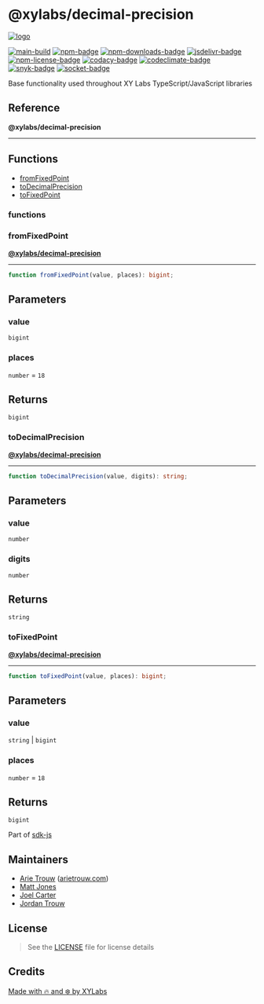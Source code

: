# @xylabs/decimal-precision

[![logo][]](https://xylabs.com)

[![main-build][]][main-build-link]
[![npm-badge][]][npm-link]
[![npm-downloads-badge][]][npm-link]
[![jsdelivr-badge][]][jsdelivr-link]
[![npm-license-badge][]](LICENSE)
[![codacy-badge][]][codacy-link]
[![codeclimate-badge][]][codeclimate-link]
[![snyk-badge][]][snyk-link]
[![socket-badge][]][socket-link]


Base functionality used throughout XY Labs TypeScript/JavaScript libraries

## Reference

**@xylabs/decimal-precision**

***

## Functions

- [fromFixedPoint](#functions/fromFixedPoint)
- [toDecimalPrecision](#functions/toDecimalPrecision)
- [toFixedPoint](#functions/toFixedPoint)

### functions

  ### <a id="fromFixedPoint"></a>fromFixedPoint

[**@xylabs/decimal-precision**](#../README)

***

```ts
function fromFixedPoint(value, places): bigint;
```

## Parameters

### value

`bigint`

### places

`number` = `18`

## Returns

`bigint`

  ### <a id="toDecimalPrecision"></a>toDecimalPrecision

[**@xylabs/decimal-precision**](#../README)

***

```ts
function toDecimalPrecision(value, digits): string;
```

## Parameters

### value

`number`

### digits

`number`

## Returns

`string`

  ### <a id="toFixedPoint"></a>toFixedPoint

[**@xylabs/decimal-precision**](#../README)

***

```ts
function toFixedPoint(value, places): bigint;
```

## Parameters

### value

`string` | `bigint`

### places

`number` = `18`

## Returns

`bigint`


Part of [sdk-js](https://www.npmjs.com/package/@xyo-network/sdk-js)

## Maintainers

-   [Arie Trouw](https://github.com/arietrouw) ([arietrouw.com](https://arietrouw.com))
-   [Matt Jones](https://github.com/jonesmac)
-   [Joel Carter](https://github.com/JoelBCarter)
-   [Jordan Trouw](https://github.com/jordantrouw)

## License

> See the [LICENSE](LICENSE) file for license details

## Credits

[Made with 🔥 and ❄️ by XYLabs](https://xylabs.com)

[logo]: https://cdn.xy.company/img/brand/XYPersistentCompany_Logo_Icon_Colored.svg

[main-build]: https://github.com/xylabs/sdk-js/actions/workflows/build.yml/badge.svg
[main-build-link]: https://github.com/xylabs/sdk-js/actions/workflows/build.yml
[npm-badge]: https://img.shields.io/npm/v/@xylabs/decimal-precision.svg
[npm-link]: https://www.npmjs.com/package/@xylabs/decimal-precision
[codacy-badge]: https://app.codacy.com/project/badge/Grade/c8e15e14f37741c18cfb47ac7245c698
[codacy-link]: https://www.codacy.com/gh/xylabs/sdk-js/dashboard?utm_source=github.com&utm_medium=referral&utm_content=xylabs/sdk-js&utm_campaign=Badge_Grade
[codeclimate-badge]: https://api.codeclimate.com/v1/badges/c5eb068f806f0b047ea7/maintainability
[codeclimate-link]: https://codeclimate.com/github/xylabs/sdk-js/maintainability
[snyk-badge]: https://snyk.io/test/github/xylabs/sdk-js/badge.svg?targetFile=package.json
[snyk-link]: https://snyk.io/test/github/xylabs/sdk-js?targetFile=package.json

[npm-downloads-badge]: https://img.shields.io/npm/dw/@xylabs/decimal-precision
[npm-license-badge]: https://img.shields.io/npm/l/@xylabs/decimal-precision

[jsdelivr-badge]: https://data.jsdelivr.com/v1/package/npm/@xylabs/decimal-precision/badge
[jsdelivr-link]: https://www.jsdelivr.com/package/npm/@xylabs/decimal-precision

[socket-badge]: https://socket.dev/api/badge/npm/package/@xylabs/decimal-precision
[socket-link]: https://socket.dev/npm/package/@xylabs/decimal-precision